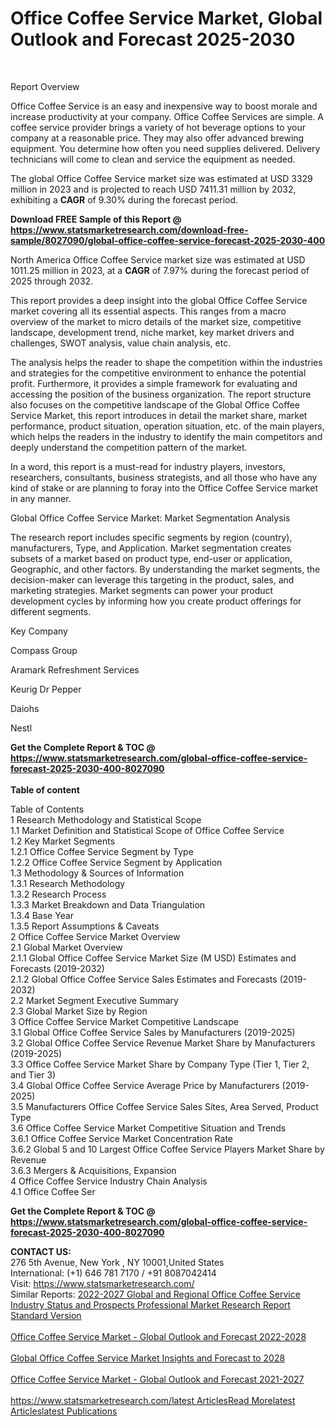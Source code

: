 <h1>Office Coffee Service Market, Global Outlook and Forecast 2025-2030</h1><br/><p>Report Overview</p><p>Office Coffee Service is an easy and inexpensive way to boost morale and increase productivity at your company. Office Coffee Services are simple. A coffee service provider brings a variety of hot beverage options to your company at a reasonable price. They may also offer advanced brewing equipment. You determine how often you need supplies delivered. Delivery technicians will come to clean and service the equipment as needed.</p><p>The global Office Coffee Service market size was estimated at USD 3329 million in 2023 and is projected to reach USD 7411.31 million by 2032, exhibiting a <strong>CAGR</strong> of 9.30% during the forecast period.</p><p><strong>Download FREE Sample of this Report @ <a href="https://www.statsmarketresearch.com/download-free-sample/8027090/global-office-coffee-service-forecast-2025-2030-400">https://www.statsmarketresearch.com/download-free-sample/8027090/global-office-coffee-service-forecast-2025-2030-400</a></strong></p><p>North America Office Coffee Service market size was estimated at USD 1011.25 million in 2023, at a <strong>CAGR</strong> of 7.97% during the forecast period of 2025 through 2032.</p><p>This report provides a deep insight into the global Office Coffee Service market covering all its essential aspects. This ranges from a macro overview of the market to micro details of the market size, competitive landscape, development trend, niche market, key market drivers and challenges, SWOT analysis, value chain analysis, etc.</p><p>The analysis helps the reader to shape the competition within the industries and strategies for the competitive environment to enhance the potential profit. Furthermore, it provides a simple framework for evaluating and accessing the position of the business organization. The report structure also focuses on the competitive landscape of the Global Office Coffee Service Market, this report introduces in detail the market share, market performance, product situation, operation situation, etc. of the main players, which helps the readers in the industry to identify the main competitors and deeply understand the competition pattern of the market.</p><p>In a word, this report is a must-read for industry players, investors, researchers, consultants, business strategists, and all those who have any kind of stake or are planning to foray into the Office Coffee Service market in any manner.</p><p>Global Office Coffee Service Market: Market Segmentation Analysis</p><p>The research report includes specific segments by region (country), manufacturers, Type, and Application. Market segmentation creates subsets of a market based on product type, end-user or application, Geographic, and other factors. By understanding the market segments, the decision-maker can leverage this targeting in the product, sales, and marketing strategies. Market segments can power your product development cycles by informing how you create product offerings for different segments.</p><p>Key Company</p><p>Compass Group</p><p>Aramark Refreshment Services</p><p>Keurig Dr Pepper</p><p>Daiohs</p><p>Nestl</p><div><b>Get the Complete Report & TOC @ <a href="https://www.statsmarketresearch.com/global-office-coffee-service-forecast-2025-2030-400-8027090">https://www.statsmarketresearch.com/global-office-coffee-service-forecast-2025-2030-400-8027090</a></b></div><br><b>Table of content</b><p>Table of Contents<br />1 Research Methodology and Statistical Scope<br />1.1 Market Definition and Statistical Scope of Office Coffee Service<br />1.2 Key Market Segments<br />1.2.1 Office Coffee Service Segment by Type<br />1.2.2 Office Coffee Service Segment by Application<br />1.3 Methodology & Sources of Information<br />1.3.1 Research Methodology<br />1.3.2 Research Process<br />1.3.3 Market Breakdown and Data Triangulation<br />1.3.4 Base Year<br />1.3.5 Report Assumptions & Caveats<br />2 Office Coffee Service Market Overview<br />2.1 Global Market Overview<br />2.1.1 Global Office Coffee Service Market Size (M USD) Estimates and Forecasts (2019-2032)<br />2.1.2 Global Office Coffee Service Sales Estimates and Forecasts (2019-2032)<br />2.2 Market Segment Executive Summary<br />2.3 Global Market Size by Region<br />3 Office Coffee Service Market Competitive Landscape<br />3.1 Global Office Coffee Service Sales by Manufacturers (2019-2025)<br />3.2 Global Office Coffee Service Revenue Market Share by Manufacturers (2019-2025)<br />3.3 Office Coffee Service Market Share by Company Type (Tier 1, Tier 2, and Tier 3)<br />3.4 Global Office Coffee Service Average Price by Manufacturers (2019-2025)<br />3.5 Manufacturers Office Coffee Service Sales Sites, Area Served, Product Type<br />3.6 Office Coffee Service Market Competitive Situation and Trends<br />3.6.1 Office Coffee Service Market Concentration Rate<br />3.6.2 Global 5 and 10 Largest Office Coffee Service Players Market Share by Revenue<br />3.6.3 Mergers & Acquisitions, Expansion<br />4 Office Coffee Service Industry Chain Analysis<br />4.1 Office Coffee Ser<br><div><b>Get the Complete Report & TOC @ <a href="https://www.statsmarketresearch.com/global-office-coffee-service-forecast-2025-2030-400-8027090">https://www.statsmarketresearch.com/global-office-coffee-service-forecast-2025-2030-400-8027090</a></b></div></p> <b>CONTACT US:</b><br>276 5th Avenue, New York , NY 10001,United States<br>International: (+1) 646 781 7170 / +91 8087042414<br>Visit: <a href="https://www.statsmarketresearch.com/">https://www.statsmarketresearch.com/</a><br>Similar Reports: <a href="https://www.statsmarketresearch.com/global-office-coffee-service-forecast-2025-2030-400-8027090">2022-2027 Global and Regional Office Coffee Service Industry Status and Prospects Professional Market Research Report Standard Version</a><br/><br/><a href="https://www.statsmarketresearch.com/global-office-coffee-service-forecast-2025-2030-400-8027090">Office Coffee Service Market - Global Outlook and Forecast 2022-2028</a><br/><br/><a href="https://www.statsmarketresearch.com/global-office-coffee-service-forecast-2025-2030-400-8027090">Global Office Coffee Service Market Insights and Forecast to 2028</a><br/><br/><a href="https://www.statsmarketresearch.com/global-office-coffee-service-forecast-2025-2030-400-8027090">Office Coffee Service Market - Global Outlook and Forecast 2021-2027</a><br/><br/><a href="https://gyeongbokgung.com">https://www.statsmarketresearch.com/</a><a href="https://hallyeomaritime.com">latest Articles</a><a href="https://jingwansa.com">Read More</a><a href=https://nguoiviet.jp/">latest Articles</a><a href="https://www.intelmarketresearch.com/">latest Publications</a>